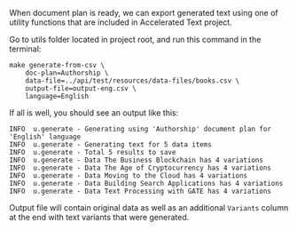 When document plan is ready, we can export generated text using one of utility functions that are included in Accelerated Text project.

Go to utils folder located in project root, and run this command in the terminal:

```
make generate-from-csv \
    doc-plan=Authorship \
    data-file=../api/test/resources/data-files/books.csv \
    output-file=output-eng.csv \
    language=English
```

If all is well, you should see an output like this:

```
INFO  u.generate - Generating using 'Authorship' document plan for 'English' language
INFO  u.generate - Generating text for 5 data items
INFO  u.generate - Total 5 results to save
INFO  u.generate - Data The Business Blockchain has 4 variations
INFO  u.generate - Data The Age of Cryptocurrency has 4 variations
INFO  u.generate - Data Moving to the Cloud has 4 variations
INFO  u.generate - Data Building Search Applications has 4 variations
INFO  u.generate - Data Text Processing with GATE has 4 variations
```

Output file will contain original data as well as an additional `Variants` column at the end with text variants that were generated.
